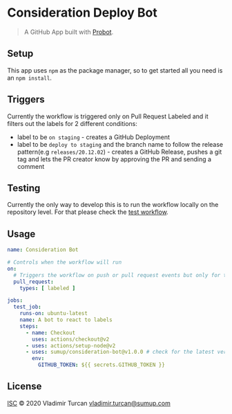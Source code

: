# Consideration Deploy Bot

> A GitHub App built with [Probot](https://github.com/probot/probot).

## Setup

This app uses `npm` as the package manager, so to get started all you need is an `npm install`.

## Triggers

Currently the workflow is triggered only on Pull Request Labeled and it filters out the labels for 2 different conditions:
- label to be `on staging` - creates a GitHub Deployment
- label to be `deploy to staging` and the branch name to follow the release pattern(e.g `releases/20.12.02`) - creates a GitHub Release, pushes a git tag and lets the PR creator know by approving the PR and sending a comment

## Testing
Currently the only way to develop this is to run the workflow locally on the repository level. For that please check the [test workflow](.github/workflows/test.yml).

## Usage
```yml
name: Consideration Bot

# Controls when the workflow will run
on:
  # Triggers the workflow on push or pull request events but only for the main branch
  pull_request:
    types: [ labeled ]

jobs:
  test_job:
    runs-on: ubuntu-latest
    name: A bot to react to labels
    steps:
      - name: Checkout
        uses: actions/checkout@v2
      - uses: actions/setup-node@v2
      - uses: sumup/consideration-bot@v1.0.0 # check for the latest version
        env:
          GITHUB_TOKEN: ${{ secrets.GITHUB_TOKEN }}

```

## License

[ISC](LICENSE) © 2020 Vladimir Turcan <vladimir.turcan@sumup.com>
